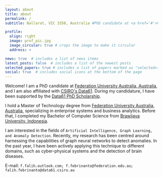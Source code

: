 ```yaml
---
layout: about
title: about
permalink: /
subtitle: Ballarat, VIC 3350, Australia #PhD candidate at <a href='#'>Federation University Australia</a> and at <a href='#'>CSIRO's Data61</a>.

profile:
  align: right
  image: prof_pic.jpg
  image_circular: true # crops the image to make it circular
  address: >

news: true  # includes a list of news items
latest_posts: false  # includes a list of the newest posts
selected_papers: true # includes a list of papers marked as "selected={true}"
social: true  # includes social icons at the bottom of the page
---
```


Welcome! I am a PhD candidate at [Federation University Australia, Australia](https://federation.edu.au/), and I am also affiliated with [CSIRO's Data61](https://research.csiro.au/cybersecurity-quantum-systems/). During my candidature, I have been supported by the [Data61 PhD Scholarship](https://www.csiro.au/en/careers/scholarships-student-opportunities/postgraduate-programs-and-scholarships/data61-scholarships).

I hold a Master of Technology degree from [Federation University Australia, Australia](https://federation.edu.au/), specializing in enterprise systems and business analytics. Before that, I completed my Bachelor of Computer Science from [Brawijaya University, Indonesia](https://ub.ac.id/).

I am interested in the fields of `Artificial Intelligence, Graph Learning, and Anomaly Detection`. Recently, my research has been centred around harnessing the capabilities of graph neural networks to detect anomalies. In the past year, I have been actively applying this technique to different domains, such as cyber-physical systems and the detection of brain diseases.

E-mail: `f.falih.outlook.com; f.febrinanto@federation.edu.au; falih.febrinanto@data61.csiro.au`